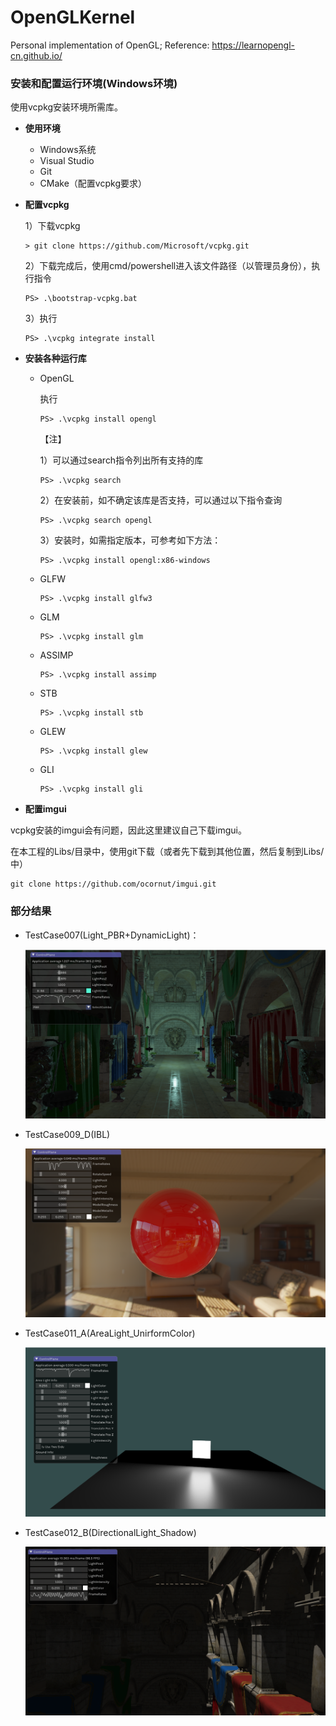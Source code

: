 # OpenGLKernel
Personal implementation of OpenGL; Reference: https://learnopengl-cn.github.io/



### 安装和配置运行环境(Windows环境)

使用vcpkg安装环境所需库。

+ **使用环境**
  
  + Windows系统
  + Visual Studio
  + Git
  + CMake（配置vcpkg要求）
  
+ **配置vcpkg**

  1）下载vcpkg

  ```
  > git clone https://github.com/Microsoft/vcpkg.git
  ```

  2）下载完成后，使用cmd/powershell进入该文件路径（以管理员身份），执行指令

  ```
  PS> .\bootstrap-vcpkg.bat
  ```

  3）执行

  ```
  PS> .\vcpkg integrate install
  ```

+ **安装各种运行库**

  + OpenGL

    执行

    ```
    PS> .\vcpkg install opengl
    ```

    【注】

    1）可以通过search指令列出所有支持的库

    ```
    PS> .\vcpkg search
    ```

    2）在安装前，如不确定该库是否支持，可以通过以下指令查询

    ```
    PS> .\vcpkg search opengl
    ```

    3）安装时，如需指定版本，可参考如下方法：

    ```
    PS> .\vcpkg install opengl:x86-windows
    ```

  + GLFW

    ```
    PS> .\vcpkg install glfw3
    ```

  + GLM

    ```
    PS> .\vcpkg install glm
    ```

  + ASSIMP

    ```
    PS> .\vcpkg install assimp
    ```

  + STB

    ```
    PS> .\vcpkg install stb
    ```

  + GLEW

    ```
    PS> .\vcpkg install glew
    ```

  + GLI

    ```
    PS> .\vcpkg install gli
    ```

    

+ **配置imgui**

vcpkg安装的imgui会有问题，因此这里建议自己下载imgui。

在本工程的Libs/目录中，使用git下载（或者先下载到其他位置，然后复制到Libs/中）

```
git clone https://github.com/ocornut/imgui.git
```



### 部分结果

+ TestCase007(Light_PBR+DynamicLight)：

  ![](Results/sponza_pbr.png)

+ TestCase009_D(IBL)

  ![ibl](Results/ibl.png)

+ TestCase011_A(AreaLight_UnirformColor)

  ![area_light_uniform_color](Results/area_light_uniform_color.png)

+ TestCase012_B(DirectionalLight_Shadow)

  ![directional_light_shadow](Results/directional_light_shadow.png)

  

